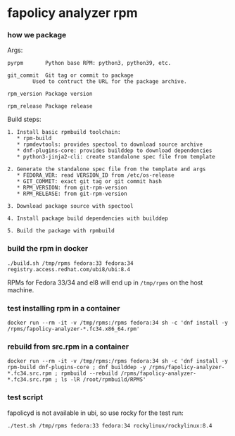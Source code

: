 fapolicy analyzer rpm
===

### how we package

Args:

	pyrpm   	Python base RPM: python3, python39, etc.

	git_commit	Git tag or commit to package
			Used to contruct the URL for the package archive.

	rpm_version	Package version

	rpm_release	Package release

Build steps:

	1. Install basic rpmbuild toolchain:
	   * rpm-build
	   * rpmdevtools: provides spectool to download source archive
	   * dnf-plugins-core: provides builddep to download dependencies
	   * python3-jinja2-cli: create standalone spec file from template

	2. Generate the standalone spec file from the template and args
	   * FEDORA_VER: read VERSION_ID from /etc/os-release
	   * GIT_COMMIT: exact git tag or git commit hash
	   * RPM_VERSION: from git-rpm-version
	   * RPM_RELEASE: from git-rpm-version

	3. Download package source with spectool

	4. Install package build dependencies with builddep

	5. Build the package with rpmbuild



### build the rpm in docker

`./build.sh /tmp/rpms fedora:33 fedora:34 registry.access.redhat.com/ubi8/ubi:8.4`

RPMs for Fedora 33/34 and el8 will end up in `/tmp/rpms` on the host machine.

### test installing rpm in a container

`docker run --rm -it -v /tmp/rpms:/rpms fedora:34 sh -c 'dnf install -y /rpms/fapolicy-analyzer-*.fc34.x86_64.rpm'`

### rebuild from src.rpm in a container

`docker run --rm -it -v /tmp/rpms:/rpms fedora:34 sh -c 'dnf install -y rpm-build dnf-plugins-core ; dnf builddep -y /rpms/fapolicy-analyzer-*.fc34.src.rpm ; rpmbuild --rebuild /rpms/fapolicy-analyzer-*.fc34.src.rpm ; ls -lR /root/rpmbuild/RPMS'`

### test script

fapolicyd is not available in ubi, so use rocky for the test run:

`./test.sh /tmp/rpms fedora:33 fedora:34 rockylinux/rockylinux:8.4`
